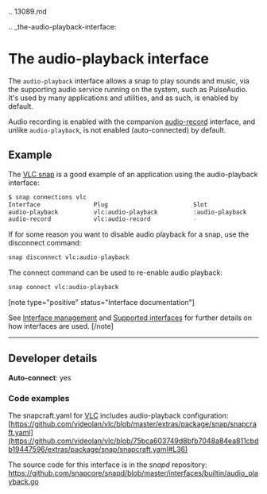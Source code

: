 .. 13089.md

.. _the-audio-playback-interface:

# The audio-playback interface

The `audio-playback` interface allows a snap to play sounds and music, via the supporting audio service running on the system, such as PulseAudio. It's used by many applications and utilities, and as such, is enabled by default.

Audio recording is enabled with the companion [audio-record](/t/the-audio-record-interface/13090) interface, and unlike `audio-playback`, is not enabled (auto-connected) by default.

<h2 id='heading--example'>Example</h2>

The [VLC snap](https://snapcraft.io/vlc) is a good example of an application using the  audio-playback interface:


```bash
$ snap connections vlc
Interface               Plug                        Slot                     Notes
audio-playback          vlc:audio-playback          :audio-playback          -
audio-record            vlc:audio-record            -                        -
```

If for some reason you want to disable audio playback for a snap, use the disconnect command:

```bash
snap disconnect vlc:audio-playback
```

The connect command can be used to re-enable audio playback:

```bash
snap connect vlc:audio-playback
```

[note type="positive" status="Interface documentation"]

See [Interface management](/t/interface-management/6154) and [Supported interfaces](/t/supported-interfaces/7744) for further details on how interfaces are used.
[/note]

---

<h2 id='heading--dev-details'>Developer details </h2>

**Auto-connect**: yes

<h3 id='heading-code'>Code examples</h3>

The snapcraft.yaml for [VLC](https://github.com/videolan/vlc) includes audio-playback configuration:
[https://github.com/videolan/vlc/blob/master/extras/package/snap/snapcraft.yaml](https://github.com/videolan/vlc/blob/75bca603749d8bfb7048a84ea811cbdb19447596/extras/package/snap/snapcraft.yaml#L36)

The source code for this interface is in the *snapd* repository:
<https://github.com/snapcore/snapd/blob/master/interfaces/builtin/audio_playback.go>